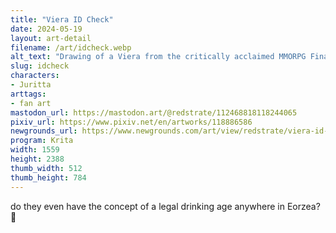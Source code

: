 ```yaml
---
title: "Viera ID Check"
date: 2024-05-19
layout: art-detail
filename: /art/idcheck.webp
alt_text: "Drawing of a Viera from the critically acclaimed MMORPG Final Fantasy XIV. She is dressed in light green battle garb and has tied up brown hair. She lifts on hand from the table to note: 'My ID *is* accurate.' with the implication she is being checked before ordering an alcoholic beverage."
slug: idcheck
characters:
- Juritta
arttags:
- fan art
mastodon_url: https://mastodon.art/@redstrate/112468818118244065
pixiv_url: https://www.pixiv.net/en/artworks/118886586
newgrounds_url: https://www.newgrounds.com/art/view/redstrate/viera-id-check
program: Krita
width: 1559
height: 2388
thumb_width: 512
thumb_height: 784
---
```

do they even have the concept of a legal drinking age anywhere in Eorzea? 🍺
